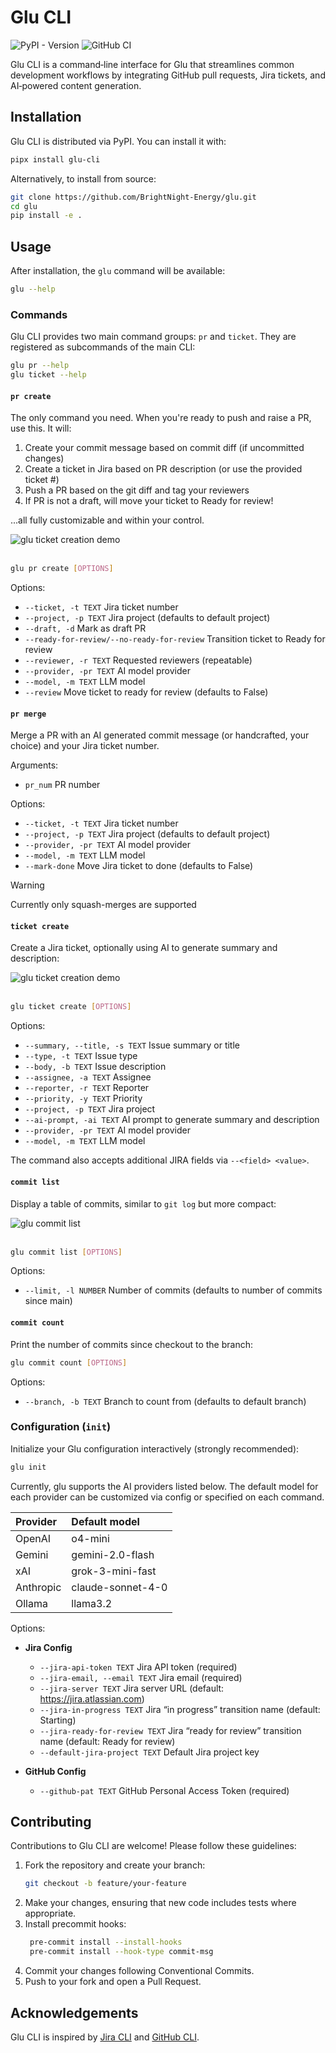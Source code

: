 # Glu CLI

![PyPI - Version](https://img.shields.io/pypi/v/glu-cli)
![GitHub CI](https://github.com/BrightNight-Energy/glu/actions/workflows/cicd.yml/badge.svg)

Glu CLI is a command‑line interface for Glu that streamlines common development workflows by integrating 
GitHub pull requests, Jira tickets, and AI‑powered content generation.

## Installation

Glu CLI is distributed via PyPI. You can install it with:

```bash
pipx install glu-cli
```

Alternatively, to install from source:

```bash
git clone https://github.com/BrightNight-Energy/glu.git
cd glu
pip install -e .
```

## Usage

After installation, the `glu` command will be available:

```bash
glu --help
```

### Commands

Glu CLI provides two main command groups: `pr` and `ticket`. They are registered as subcommands of the main CLI:

```bash
glu pr --help
glu ticket --help
```

#### `pr create`

The only command you need. When you're ready to push and raise a PR, use this. It will:

1. Create your commit message based on commit diff (if uncommitted changes)
2. Create a ticket in Jira based on PR description (or use the provided ticket #)
3. Push a PR based on the git diff and tag your reviewers
4. If PR is not a draft, will move your ticket to Ready for review!

...all fully customizable and within your control.

<img align="center" alt="glu ticket creation demo" src=".github/assets/pr-creation-demo.gif" /><br/><br/>

```bash
glu pr create [OPTIONS]
```

Options:

- `--ticket, -t TEXT`          Jira ticket number  
- `--project, -p TEXT`         Jira project (defaults to default project)  
- `--draft, -d`                Mark as draft PR  
- `--ready-for-review/--no-ready-for-review`  Transition ticket to Ready for review  
- `--reviewer, -r TEXT`        Requested reviewers (repeatable)  
- `--provider, -pr TEXT`       AI model provider  
- `--model, -m TEXT`           LLM model  
- `--review`                   Move ticket to ready for review (defaults to False)  

#### `pr merge`

Merge a PR with an AI generated commit message (or handcrafted, your choice) and your Jira ticket number.

Arguments:

- `pr_num`                     PR number

Options:

- `--ticket, -t TEXT`          Jira ticket number  
- `--project, -p TEXT`         Jira project (defaults to default project)  
- `--provider, -pr TEXT`       AI model provider  
- `--model, -m TEXT`           LLM model  
- `--mark-done`                Move Jira ticket to done (defaults to False)  

> [!WARNING]
> Currently only squash-merges are supported

#### `ticket create`

Create a Jira ticket, optionally using AI to generate summary and description:

<img align="center" alt="glu ticket creation demo" src=".github/assets/ticket-creation-demo.gif" /><br/><br/>

```bash
glu ticket create [OPTIONS]
```

Options:

- `--summary, --title, -s TEXT`      Issue summary or title  
- `--type, -t TEXT`                  Issue type  
- `--body, -b TEXT`                  Issue description  
- `--assignee, -a TEXT`              Assignee  
- `--reporter, -r TEXT`              Reporter  
- `--priority, -y TEXT`              Priority  
- `--project, -p TEXT`               Jira project  
- `--ai-prompt, -ai TEXT`            AI prompt to generate summary and description  
- `--provider, -pr TEXT`             AI model provider  
- `--model, -m TEXT`                 LLM model  

The command also accepts additional JIRA fields via `--<field> <value>`.

#### `commit list`

Display a table of commits, similar to `git log` but more compact:

<img align="center" alt="glu commit list" src=".github/assets/commit-list.png" /><br/><br/>

```bash
glu commit list [OPTIONS]
```

Options:

- `--limit, -l NUMBER`      Number of commits (defaults to number of commits since main)


#### `commit count`

Print the number of commits since checkout to the branch:

```bash
glu commit count [OPTIONS]
```

Options:

- `--branch, -b TEXT`      Branch to count from (defaults to default branch)

### Configuration (`init`)

Initialize your Glu configuration interactively (strongly recommended):

```bash
glu init
```

Currently, glu supports the AI providers listed below. The default model for each provider can be
customized via config or specified on each command.

| Provider  | Default model     |
|:----------|:------------------|
| OpenAI    | o4-mini           |
| Gemini    | gemini-2.0-flash  |
| xAI       | grok-3-mini-fast  |
| Anthropic | claude-sonnet-4-0 |
| Ollama    | llama3.2          |

Options:

- **Jira Config**  
  - `--jira-api-token TEXT`         Jira API token (required)  
  - `--jira-email, --email TEXT`    Jira email (required)  
  - `--jira-server TEXT`            Jira server URL (default: https://jira.atlassian.com)  
  - `--jira-in-progress TEXT`       Jira “in progress” transition name (default: Starting)  
  - `--jira-ready-for-review TEXT`  Jira “ready for review” transition name (default: Ready for review)  
  - `--default-jira-project TEXT`   Default Jira project key  

- **GitHub Config**  
  - `--github-pat TEXT`             GitHub Personal Access Token (required)

## Contributing

Contributions to Glu CLI are welcome! Please follow these guidelines:

1. Fork the repository and create your branch:
   ```bash
   git checkout -b feature/your-feature
   ```
2. Make your changes, ensuring that new code includes tests where appropriate.
3. Install precommit hooks:
   ```bash
    pre-commit install --install-hooks
    pre-commit install --hook-type commit-msg
   ```
4. Commit your changes following Conventional Commits.
5. Push to your fork and open a Pull Request.

## Acknowledgements

Glu CLI is inspired by [Jira CLI](https://github.com/ankitpokhrel/jira-cli) and 
[GitHub CLI](https://github.com/cli/cli).